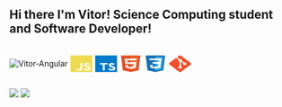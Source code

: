 ## Hi there I'm Vitor! Science Computing student and Software Developer!



<div style="display:inline_block"><br>
<img  align="center" alt="Vitor-Angular" height="30" width="40" src="https://cdn.jsdelivr.net/gh/devicons/devicon/icons/angularjs/angularjs-plain.svg" /> 
<img align="center" alt="Vitor-Js" height="30" width="40" src="https://raw.githubusercontent.com/devicons/devicon/master/icons/javascript/javascript-plain.svg">
<img align="center" alt="Vitor-Ts" height="30" width="40" src="https://raw.githubusercontent.com/devicons/devicon/master/icons/typescript/typescript-plain.svg">
<img align="center" alt="Vitor-HTML" height="30" width="40" src="https://raw.githubusercontent.com/devicons/devicon/master/icons/html5/html5-original.svg">
<img align="center" alt="Vitor-CSS" height="30" width="40" src="https://raw.githubusercontent.com/devicons/devicon/master/icons/css3/css3-original.svg">
<img align="center" alt="Vitor-CSS" height="30" width="40" src="https://raw.githubusercontent.com/devicons/devicon/master/icons/git/git-original.svg">
</div>

##

<div> 
  <a href="https://www.linkedin.com/in/vitor-guilherme-56992817a/"><img src="https://img.shields.io/badge/LinkedIn-0077B5?style=for-the-badge&logo=linkedin&logoColor=white"></a>
  <a href = "mailto:vitor.gsa@outlook.com.com"><img src="https://img.shields.io/badge/-Outlook-%23333?style=for-the-badge&logo=outlook&logoColor=white" target="_blank"></a>
</div>


